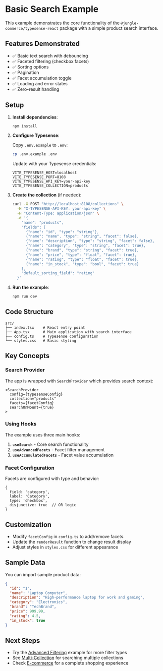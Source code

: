 # Basic Search Example

This example demonstrates the core functionality of the `@jungle-commerce/typesense-react` package with a simple product search interface.

## Features Demonstrated

- ✅ Basic text search with debouncing
- ✅ Faceted filtering (checkbox facets)
- ✅ Sorting options
- ✅ Pagination
- ✅ Facet accumulation toggle
- ✅ Loading and error states
- ✅ Zero-result handling

## Setup

1. **Install dependencies**:
   ```bash
   npm install
   ```

2. **Configure Typesense**:
   
   Copy `.env.example` to `.env`:
   ```bash
   cp .env.example .env
   ```
   
   Update with your Typesense credentials:
   ```
   VITE_TYPESENSE_HOST=localhost
   VITE_TYPESENSE_PORT=8108
   VITE_TYPESENSE_API_KEY=your-api-key
   VITE_TYPESENSE_COLLECTION=products
   ```

3. **Create the collection** (if needed):
   
   ```bash
   curl -X POST "http://localhost:8108/collections" \
     -H "X-TYPESENSE-API-KEY: your-api-key" \
     -H "Content-Type: application/json" \
     -d '{
       "name": "products",
       "fields": [
         {"name": "id", "type": "string"},
         {"name": "name", "type": "string", "facet": false},
         {"name": "description", "type": "string", "facet": false},
         {"name": "category", "type": "string", "facet": true},
         {"name": "brand", "type": "string", "facet": true},
         {"name": "price", "type": "float", "facet": true},
         {"name": "rating", "type": "float", "facet": true},
         {"name": "in_stock", "type": "bool", "facet": true}
       ],
       "default_sorting_field": "rating"
     }'
   ```

4. **Run the example**:
   ```bash
   npm run dev
   ```

## Code Structure

```
src/
├── index.tsx    # React entry point
├── App.tsx      # Main application with search interface
├── config.ts    # Typesense configuration
└── styles.css   # Basic styling
```

## Key Concepts

### Search Provider

The app is wrapped with `SearchProvider` which provides search context:

```tsx
<SearchProvider
  config={typesenseConfig}
  collection="products"
  facets={facetConfig}
  searchOnMount={true}
>
```

### Using Hooks

The example uses three main hooks:

1. **`useSearch`** - Core search functionality
2. **`useAdvancedFacets`** - Facet filter management
3. **`useAccumulatedFacets`** - Facet value accumulation

### Facet Configuration

Facets are configured with type and behavior:

```tsx
{
  field: 'category',
  label: 'Category',
  type: 'checkbox',
  disjunctive: true  // OR logic
}
```

## Customization

- Modify `facetConfig` in `config.ts` to add/remove facets
- Update the `renderResult` function to change result display
- Adjust styles in `styles.css` for different appearance

## Sample Data

You can import sample product data:

```json
{
  "id": "1",
  "name": "Laptop Computer",
  "description": "High-performance laptop for work and gaming",
  "category": "Electronics",
  "brand": "TechBrand",
  "price": 999.99,
  "rating": 4.5,
  "in_stock": true
}
```

## Next Steps

- Try the [Advanced Filtering](../advanced-filtering) example for more filter types
- See [Multi-Collection](../multi-collection) for searching multiple collections
- Check [E-commerce](../ecommerce) for a complete shopping experience